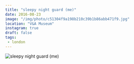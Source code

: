 ```yaml
---
title: "sleepy night guard (me)"
date: 2016-08-23
image: "/img/photo/c51304f9a198b210c39b1b86abb471f9.jpg"
location: "V&A Museum"
instagram: true
draft: false
tags:
 - london
---
```


![sleepy night guard (me)](/img/photo/c51304f9a198b210c39b1b86abb471f9.jpg)
